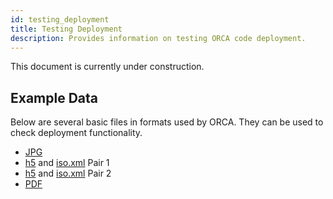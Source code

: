 ```yaml
---
id: testing_deployment
title: Testing Deployment
description: Provides information on testing ORCA code deployment.
---
```


This document is currently under construction.

## Example Data
Below are several basic files in formats used by ORCA.
They can be used to check deployment functionality.

- <a href="example_test_data/DR.jpg" target="_blank" download>JPG</a>
- <a href="example_test_data/L0A_RAD_RAW_product_0001-of-0020.h5" target="_blank" download>h5</a> and <a href="example_test_data/L0A_RAD_RAW_product_0001-of-0020.iso.xml" target="_blank" download>iso.xml</a> Pair 1
- <a href="example_test_data/L0A_RAD_RAW_product_0002-of-0020.h5" target="_blank" download>h5</a> and <a href="example_test_data/L0A_RAD_RAW_product_0002-of-0020.iso.xml" target="_blank" download>iso.xml</a> Pair 2
- <a href="example_test_data/Test.pdf" target="_blank" download>PDF</a>